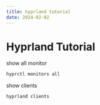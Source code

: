 ```yaml
---
title: hyprland tutorial
date: 2024-02-02
---
```


# Hyprland Tutorial

show all monitor

```sh
hyprctl monitors all
```

show clients

```
hyprland clients
```



